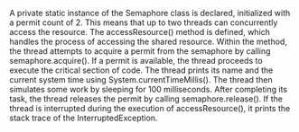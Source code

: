 A private static instance of the Semaphore class is declared, initialized with a permit count of 2. This means that up to two threads can concurrently access the resource.
The accessResource() method is defined, which handles the process of accessing the shared resource.
Within the method, the thread attempts to acquire a permit from the semaphore by calling semaphore.acquire(). If a permit is available, the thread proceeds to execute the critical section of code.
The thread prints its name and the current system time using System.currentTimeMillis().
The thread then simulates some work by sleeping for 100 milliseconds.
After completing its task, the thread releases the permit by calling semaphore.release().
If the thread is interrupted during the execution of accessResource(), it prints the stack trace of the InterruptedException.
